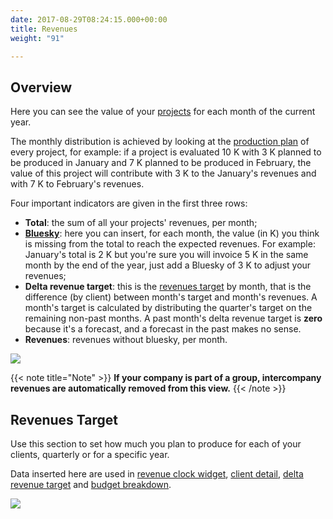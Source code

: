 ```yaml
---
date: 2017-08-29T08:24:15.000+00:00
title: Revenues
weight: "91"

---
```

## Overview

Here you can see the value of your [projects](http://support.wethod.com/pipeline/index/#projects) for each month of the current year.

The monthly distribution is achieved by looking at the [production plan](http://support.wethod.com/finance/index/#production-plan) of every project, for example: if a project is evaluated 10 K with 3 K planned to be produced in January and 7 K planned to be produced in February, the value of this project will contribute with 3 K to the January's revenues and with 7 K to February's revenues.

Four important indicators are given in the first three rows:

* **Total**: the sum of all your projects' revenues, per month;
* [**Bluesky**](http://support.wethod.com/glossary/index/#bluesky): here you can insert, for each month, the value (in K) you think is missing from the total to reach the expected revenues. For example: January's total is 2 K but you're sure you will invoice 5 K in the same month by the end of the year, just add a Bluesky of 3 K to adjust your revenues;
* **Delta revenue target**: this is the [revenues target](/revenues/index/#revenues-target) by month, that is the difference (by client) between month's target and month's revenues. A month's target is calculated by distributing the quarter's target on the remaining non-past months. A past month's delta revenue target is **zero** because it's a forecast, and a forecast in the past makes no sense.
* **Revenues**: revenues without bluesky, per month.

![](/uploads/2021/02/19/company-revenues.png)

{{< note title="Note" >}}
**If your company is part of a group, intercompany revenues are automatically removed from this view.**
{{< /note >}}

## Revenues Target

Use this section to set how much you plan to produce for each of your clients, quarterly or for a specific year.

Data inserted here are used in [revenue clock widget](/dashboard/index/#revenue-clock), [client detail](/finance/index/#clients), [delta revenue target](/revenues/index/#overview) and [budget breakdown](/reports/index/#budget-breakdown).

![](/uploads/2020/01/15/revenues-target.png)